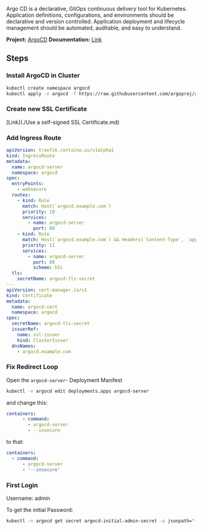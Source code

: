 
Argo CD is a declarative, GitOps continuous delivery tool for Kubernetes.
Application definitions, configurations, and environments should be declarative and version controlled. Application deployment and lifecycle management should be automated, auditable, and easy to understand.

**Project:** [ArgoCD](https://argo-cd.readthedocs.io/en/stable/)
**Documentation:** [Link](https://argo-cd.readthedocs.io/en/stable/)

## Steps

### Install ArgoCD in Cluster

```bash
kubectl create namespace argocd
kubectl apply -n argocd -f https://raw.githubusercontent.com/argoproj/argo-cd/stable/manifests/install.yaml
```

### Create new SSL Certificate

[Link](./Use a self-signed SSL Certificate.md)

### Add Ingress Route
```yaml
apiVersion: traefik.containo.us/v1alpha1
kind: IngressRoute
metadata:
  name: argocd-server
  namespace: argocd
spec:
  entryPoints:
    - websecure
  routes:
    - kind: Rule
      match: Host(`argocd.example.com`)
      priority: 10
      services:
        - name: argocd-server
          port: 80
    - kind: Rule
      match: Host(`argocd.example.com`) && Headers(`Content-Type`, `application/grpc`)
      priority: 11
      services:
        - name: argocd-server
          port: 80
          scheme: h2c
  tls:
    secretName: argocd-tls-secret
---
apiVersion: cert-manager.io/v1
kind: Certificate
metadata:
  name: argocd-cert
  namespace: argocd
spec:
  secretName: argocd-tls-secret
  issuerRef:
    name: ssl-issuer
    kind: ClusterIssuer
  dnsNames:
    - argocd.example.com
```

### Fix Redirect Loop
Open the `argocd-server`- Deployment Manifest
```bash
kubectl -n argocd edit deployments.apps argocd-server
```

and change this:
```yaml
containers:
      - command:
        - argocd-server
        - --insecure
```

to that:
```yaml
containers:
  - command:
      - argocd-server
      - '--insecure'

```

### First Login

Username: admin

To get the initial Password:
```bash
kubectl -n argocd get secret argocd-initial-admin-secret -o jsonpath="{.data.password}" | base64 -d
```

